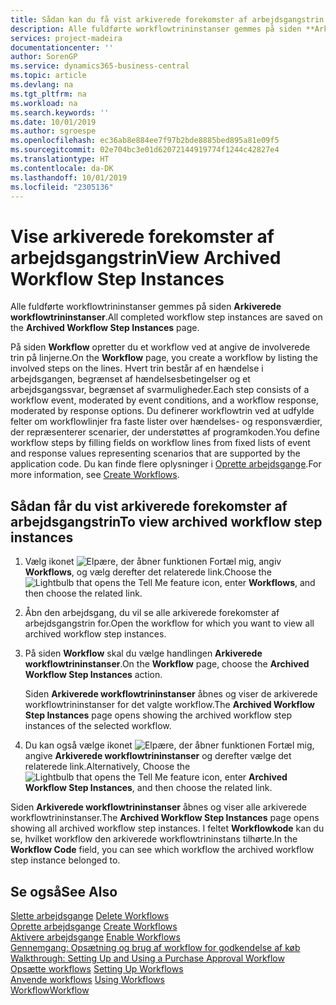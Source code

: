 ```yaml
---
title: Sådan kan du få vist arkiverede forekomster af arbejdsgangstrin | Microsoft Docs
description: Alle fuldførte workflowtrininstanser gemmes på siden **Arkiverede workflowtrininstanser**.
services: project-madeira
documentationcenter: ''
author: SorenGP
ms.service: dynamics365-business-central
ms.topic: article
ms.devlang: na
ms.tgt_pltfrm: na
ms.workload: na
ms.search.keywords: ''
ms.date: 10/01/2019
ms.author: sgroespe
ms.openlocfilehash: ec36ab8e884ee7f97b2bde8885bed895a81e09f5
ms.sourcegitcommit: 02e704bc3e01d62072144919774f1244c42827e4
ms.translationtype: HT
ms.contentlocale: da-DK
ms.lasthandoff: 10/01/2019
ms.locfileid: "2305136"
---
```

# <a name="view-archived-workflow-step-instances"></a><span data-ttu-id="d68e9-103">Vise arkiverede forekomster af arbejdsgangstrin</span><span class="sxs-lookup"><span data-stu-id="d68e9-103">View Archived Workflow Step Instances</span></span>
<span data-ttu-id="d68e9-104">Alle fuldførte workflowtrininstanser gemmes på siden **Arkiverede workflowtrininstanser**.</span><span class="sxs-lookup"><span data-stu-id="d68e9-104">All completed workflow step instances are saved on the **Archived Workflow Step Instances** page.</span></span>  

 <span data-ttu-id="d68e9-105">På siden **Workflow** opretter du et workflow ved at angive de involverede trin på linjerne.</span><span class="sxs-lookup"><span data-stu-id="d68e9-105">On the **Workflow** page, you create a workflow by listing the involved steps on the lines.</span></span> <span data-ttu-id="d68e9-106">Hvert trin består af en hændelse i arbejdsgangen, begrænset af hændelsesbetingelser og et arbejdsgangssvar, begrænset af svarmuligheder.</span><span class="sxs-lookup"><span data-stu-id="d68e9-106">Each step consists of a workflow event, moderated by event conditions, and a workflow response, moderated by response options.</span></span> <span data-ttu-id="d68e9-107">Du definerer workflowtrin ved at udfylde felter om workflowlinjer fra faste lister over hændelses- og responsværdier, der repræsenterer scenarier, der understøttes af programkoden.</span><span class="sxs-lookup"><span data-stu-id="d68e9-107">You define workflow steps by filling fields on workflow lines from fixed lists of event and response values representing scenarios that are supported by the application code.</span></span> <span data-ttu-id="d68e9-108">Du kan finde flere oplysninger i [Oprette arbejdsgange](across-how-to-create-workflows.md).</span><span class="sxs-lookup"><span data-stu-id="d68e9-108">For more information, see [Create Workflows](across-how-to-create-workflows.md).</span></span>  

## <a name="to-view-archived-workflow-step-instances"></a><span data-ttu-id="d68e9-109">Sådan får du vist arkiverede forekomster af arbejdsgangstrin</span><span class="sxs-lookup"><span data-stu-id="d68e9-109">To view archived workflow step instances</span></span>  
1.  <span data-ttu-id="d68e9-110">Vælg ikonet ![Elpære, der åbner funktionen Fortæl mig](media/ui-search/search_small.png "Fortæl mig, hvad du vil foretage dig"), angiv **Workflows**, og vælg derefter det relaterede link.</span><span class="sxs-lookup"><span data-stu-id="d68e9-110">Choose the ![Lightbulb that opens the Tell Me feature](media/ui-search/search_small.png "Tell me what you want to do") icon, enter **Workflows**, and then choose the related link.</span></span>  
2.  <span data-ttu-id="d68e9-111">Åbn den arbejdsgang, du vil se alle arkiverede forekomster af arbejdsgangstrin for.</span><span class="sxs-lookup"><span data-stu-id="d68e9-111">Open the workflow for which you want to view all archived workflow step instances.</span></span>  
3.  <span data-ttu-id="d68e9-112">På siden **Workflow** skal du vælge handlingen **Arkiverede workflowtrininstanser**.</span><span class="sxs-lookup"><span data-stu-id="d68e9-112">On the **Workflow** page, choose the **Archived Workflow Step Instances** action.</span></span>  

    <span data-ttu-id="d68e9-113">Siden **Arkiverede workflowtrininstanser** åbnes og viser de arkiverede workflowtrininstanser for det valgte workflow.</span><span class="sxs-lookup"><span data-stu-id="d68e9-113">The **Archived Workflow Step Instances** page opens showing the archived workflow step instances of the selected workflow.</span></span>  
4.  <span data-ttu-id="d68e9-114">Du kan også vælge ikonet ![Elpære, der åbner funktionen Fortæl mig](media/ui-search/search_small.png "Fortæl mig, hvad du vil foretage dig"), angive **Arkiverede workflowtrininstanser** og derefter vælge det relaterede link.</span><span class="sxs-lookup"><span data-stu-id="d68e9-114">Alternatively, Choose the ![Lightbulb that opens the Tell Me feature](media/ui-search/search_small.png "Tell me what you want to do") icon, enter **Archived Workflow Step Instances**, and then choose the related link.</span></span>  

<span data-ttu-id="d68e9-115">Siden **Arkiverede workflowtrininstanser** åbnes og viser alle arkiverede workflowtrininstanser.</span><span class="sxs-lookup"><span data-stu-id="d68e9-115">The **Archived Workflow Step Instances** page opens showing all archived workflow step instances.</span></span> <span data-ttu-id="d68e9-116">I feltet **Workflowkode** kan du se, hvilket workflow den arkiverede workflowtrininstans tilhørte.</span><span class="sxs-lookup"><span data-stu-id="d68e9-116">In the **Workflow Code** field, you can see which workflow the archived workflow step instance belonged to.</span></span>  

## <a name="see-also"></a><span data-ttu-id="d68e9-117">Se også</span><span class="sxs-lookup"><span data-stu-id="d68e9-117">See Also</span></span>  
 <span data-ttu-id="d68e9-118">[Slette arbejdsgange](across-how-to-delete-workflows.md) </span><span class="sxs-lookup"><span data-stu-id="d68e9-118">[Delete Workflows](across-how-to-delete-workflows.md) </span></span>  
 <span data-ttu-id="d68e9-119">[Oprette arbejdsgange](across-how-to-create-workflows.md) </span><span class="sxs-lookup"><span data-stu-id="d68e9-119">[Create Workflows](across-how-to-create-workflows.md) </span></span>  
 <span data-ttu-id="d68e9-120">[Aktivere arbejdsgange](across-how-to-enable-workflows.md) </span><span class="sxs-lookup"><span data-stu-id="d68e9-120">[Enable Workflows](across-how-to-enable-workflows.md) </span></span>  
 <span data-ttu-id="d68e9-121">[Gennemgang: Opsætning og brug af workflow for godkendelse af køb](walkthrough-setting-up-and-using-a-purchase-approval-workflow.md) </span><span class="sxs-lookup"><span data-stu-id="d68e9-121">[Walkthrough: Setting Up and Using a Purchase Approval Workflow](walkthrough-setting-up-and-using-a-purchase-approval-workflow.md) </span></span>  
 <span data-ttu-id="d68e9-122">[Opsætte workflows](across-set-up-workflows.md) </span><span class="sxs-lookup"><span data-stu-id="d68e9-122">[Setting Up Workflows](across-set-up-workflows.md) </span></span>  
 <span data-ttu-id="d68e9-123">[Anvende workflows](across-use-workflows.md) </span><span class="sxs-lookup"><span data-stu-id="d68e9-123">[Using Workflows](across-use-workflows.md) </span></span>  
 [<span data-ttu-id="d68e9-124">Workflow</span><span class="sxs-lookup"><span data-stu-id="d68e9-124">Workflow</span></span>](across-workflow.md)
